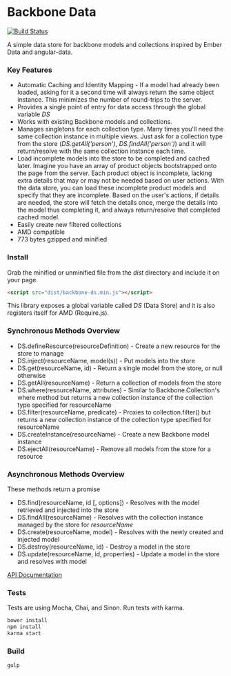 Backbone Data
=============

[![Build Status](https://travis-ci.org/skaterdav85/backbone-data.svg)](https://travis-ci.org/skaterdav85/backbone-data)

A simple data store for backbone models and collections inspired by Ember Data and angular-data.

### Key Features

* Automatic Caching and Identity Mapping - If a model had already been loaded, asking for it a second time will always return the same object instance. This minimizes the number of round-trips to the server.
* Provides a single point of entry for data access through the global variable _DS_
* Works with existing Backbone models and collections.
* Manages singletons for each collection type. Many times you'll need the same collection instance in multiple views. Just ask for a collection type from the store (_DS.getAll('person')_, _DS.findAll('person')_) and it will return/resolve with the same collection instance each time.
* Load incomplete models into the store to be completed and cached later. Imagine you have an array of product objects bootstrapped onto the page from the server. Each product object is incomplete, lacking extra details that may or may not be needed based on user actions. With the data store, you can load these incomplete product models and specify that they are incomplete. Based on the user's actions, if details are needed, the store will fetch the details once, merge the details into the model thus completing it, and always return/resolve that completed cached model.
* Easily create new filtered collections
* AMD compatible
* 773 bytes gzipped and minified

### Install

Grab the minified or unminified file from the _dist_ directory and include it on your page.

```html
<script src="dist/backbone-ds.min.js"></script>
```

This library exposes a global variable called _DS_ (Data Store) and it is also registers itself for AMD (Require.js).

### Synchronous Methods Overview

* DS.defineResource(resourceDefinition) - Create a new resource for the store to manage
* DS.inject(resourceName, model(s)) - Put models into the store
* DS.get(resourceName, id) - Return a single model from the store, or null otherwise
* DS.getAll(resourceName) - Return a collection of models from the store
* DS.where(resourceName, attributes) - Similar to Backbone.Collection's where method but returns a new collection instance of the collection type specified for resourceName
* DS.filter(resourceName, predicate) - Proxies to collection.filter() but returns a new collection instance of the collection type specified for resourceName
* DS.createInstance(resourceName) - Create a new Backbone model instance
* DS.ejectAll(resourceName) - Remove all models from the store for a resource

### Asynchronous Methods Overview

These methods return a promise

* DS.find(resourceName, id [, options]) - Resolves with the model retrieved and injected into the store
* DS.findAll(resourceName) - Resolves with the collection instance managed by the store for _resourceName_
* DS.create(resourceName, model) - Resolves with the newly created and injected model
* DS.destroy(resourceName, id) - Destroy a model in the store
* DS.update(resourceName, id, properties) - Update a model in the store and resolves with model

[API Documentation](apidocs.md)

### Tests

Tests are using Mocha, Chai, and Sinon. Run tests with karma.

```js
bower install
npm install
karma start
```

### Build

```
gulp
```
